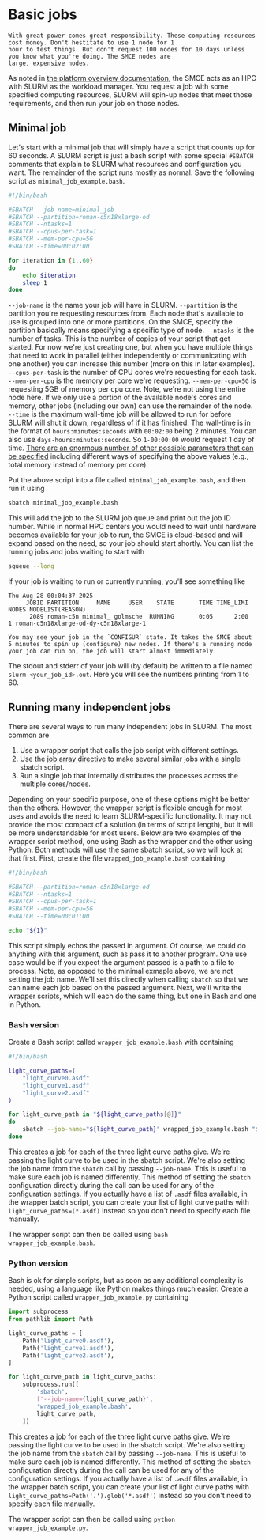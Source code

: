 # Basic jobs

```{important}
With great power comes great responsibility. These computing resources cost money. Don't hestitate to use 1 node for 1
hour to test things. But don't request 100 nodes for 10 days unless you know what you're doing. The SMCE nodes are
large, expensive nodes.
```

As noted in [the platform overview documentation](./platform_overview.md), the SMCE acts as an HPC with SLURM as the
workload manager. You request a job with some specified computing resources, SLURM will spin-up nodes that meet those
requirements, and then run your job on those nodes.

## Minimal job

Let's start with a minimal job that will simply have a script that counts up for 60 seconds. A SLURM script is just a
bash script with some special `#SBATCH` comments that explain to SLURM what resources and configuration you want.
The remainder of the script runs mostly as normal. Save the following script as `minimal_job_example.bash`.
```bash
#!/bin/bash

#SBATCH --job-name=minimal_job
#SBATCH --partition=roman-c5n18xlarge-od
#SBATCH --ntasks=1
#SBATCH --cpus-per-task=1
#SBATCH --mem-per-cpu=5G
#SBATCH --time=00:02:00

for iteration in {1..60}
do
    echo $iteration
    sleep 1
done
```
`--job-name` is the name your job will have in SLURM. `--partition` is the partition you're requesting resources from. Each node that's available to use is grouped into one or more partitions. On the SMCE, specify the partition basically means specifying a specific type of node. `--ntasks` is the number of tasks. This is the number of copies of your script that get started. For now we're just creating one, but when you have multiple things that need to work in parallel (either independently or communicating with one another) you can increase this number (more on this in later examples). `--cpus-per-task` is the number of CPU cores we're requesting for each task. `--mem-per-cpu` is the memory per core we're requesting. `--mem-per-cpu=5G` is requesting 5GB of memory per cpu core. Note, we're not using the entire node here. If we only use a portion of the available node's cores and memory, other jobs (including our own) can use the remainder of the node. `--time` is the maximum wall-time job will be allowed to run for before SLURM will shut it down, regardless of if it has finished. The wall-time is in the format of `hours:minutes:seconds` with `00:02:00` being 2 minutes. You can also use `days-hours:minutes:seconds`. So `1-00:00:00` would request 1 day of time. [There are an enormous number of other possible parameters that can be specified](https://slurm.schedmd.com/sbatch.html) including different ways of specifying the above values (e.g., total memory instead of memory per core).

Put the above script into a file called `minimal_job_example.bash`, and then run it using
```sh
sbatch minimal_job_example.bash
```
This will add the job to the SLURM job queue and print out the job ID number. While in normal HPC centers you would need to wait until hardware becomes available for your job to run, the SMCE is cloud-based and will expand based on the need, so your job should start shortly. You can list the running jobs and jobs waiting to start with
```sh
squeue --long
```
If your job is waiting to run or currently running, you'll see something like
```
Thu Aug 28 00:04:37 2025
     JOBID PARTITION     NAME     USER    STATE       TIME TIME_LIMI  NODES NODELIST(REASON)
      2089 roman-c5n minimal_ golmsche  RUNNING       0:05      2:00      1 roman-c5n18xlarge-od-dy-c5n18xlarge-1
```
```{note}
You may see your job in the `CONFIGUR` state. It takes the SMCE about 5 minutes to spin up (configure) new nodes. If there's a running node your job can run on, the job will start almost immediately.
```
The stdout and stderr of your job will (by default) be written to a file named `slurm-<your_job_id>.out`. Here you will see the numbers printing from 1 to 60.


## Running many independent jobs

There are several ways to run many independent jobs in SLURM. The most common are
1. Use a wrapper script that calls the job script with different settings.
2. Use the [job array directive](https://rcpedia.stanford.edu/_user_guide/job_arrays/) to make several similar jobs with a single sbatch script.
3. Run a single job that internally distributes the processes across the multiple cores/nodes.

Depending on your specific purpose, one of these options might be better than the others. However, the wrapper script is flexible enough for most uses and avoids the need to learn SLURM-specific functionality. It may not provide the most compact of a solution (in terms of script length), but it will be more understandable for most users. Below are two examples of the wrapper script method, one using Bash as the wrapper and the other using Python. Both methods will use the same sbatch script, so we will look at that first. First, create the file `wrapped_job_example.bash` containing
```bash
#!/bin/bash

#SBATCH --partition=roman-c5n18xlarge-od
#SBATCH --ntasks=1
#SBATCH --cpus-per-task=1
#SBATCH --mem-per-cpu=5G
#SBATCH --time=00:01:00

echo "${1}"
```
This script simply echos the passed in argument. Of course, we could do anything with this argument, such as pass it to another program. One use case would be if you expect the argument passed is a path to a file to process. Note, as opposed to the minimal exmaple above, we are not setting the job name. We'll set this directly when calling `sbatch` so that we can name each job based on the passed argument. Next, we'll write the wrapper scripts, which will each do the same thing, but one in Bash and one in Python.

### Bash version

Create a Bash script called `wrapper_job_example.bash` with containing
```bash
#!/bin/bash

light_curve_paths=(
    "light_curve0.asdf"
    "light_curve1.asdf"
    "light_curve2.asdf"
)

for light_curve_path in "${light_curve_paths[@]}"
do
    sbatch --job-name="${light_curve_path}" wrapped_job_example.bash "${light_curve_path}"
done
```
This creates a job for each of the three light curve paths give. We're passing the light curve to be used in the sbatch script. We're also setting the job name from the `sbatch` call by passing `--job-name`. This is useful to make sure each job is named differently. This method of setting the `sbatch` configuration directly during the call can be used for any of the configuration settings. If you actually have a list of `.asdf` files available, in the wrapper batch script, you can create your list of light curve paths with `light_curve_paths=(*.asdf)` instead so you don't need to specify each file manually.

The wrapper script can then be called using `bash wrapper_job_example.bash`.

### Python version

Bash is ok for simple scripts, but as soon as any additional complexity is needed, using a language like Python makes things much easier. Create a Python script called `wrapper_job_example.py` containing
```python
import subprocess
from pathlib import Path

light_curve_paths = [
    Path('light_curve0.asdf'),
    Path('light_curve1.asdf'),
    Path('light_curve2.asdf'),
]

for light_curve_path in light_curve_paths:
    subprocess.run([
        'sbatch',
        f'--job-name={light_curve_path}',
        'wrapped_job_example.bash',
        light_curve_path,
    ])
```
This creates a job for each of the three light curve paths give. We're passing the light curve to be used in the sbatch script. We're also setting the job name from the `sbatch` call by passing `--job-name`. This is useful to make sure each job is named differently. This method of setting the `sbatch` configuration directly during the call can be used for any of the configuration settings. If you actually have a list of `.asdf` files available, in the wrapper batch script, you can create your list of light curve paths with `light_curve_paths=Path('.').glob('*.asdf')` instead so you don't need to specify each file manually.

The wrapper script can then be called using `python wrapper_job_example.py`.
